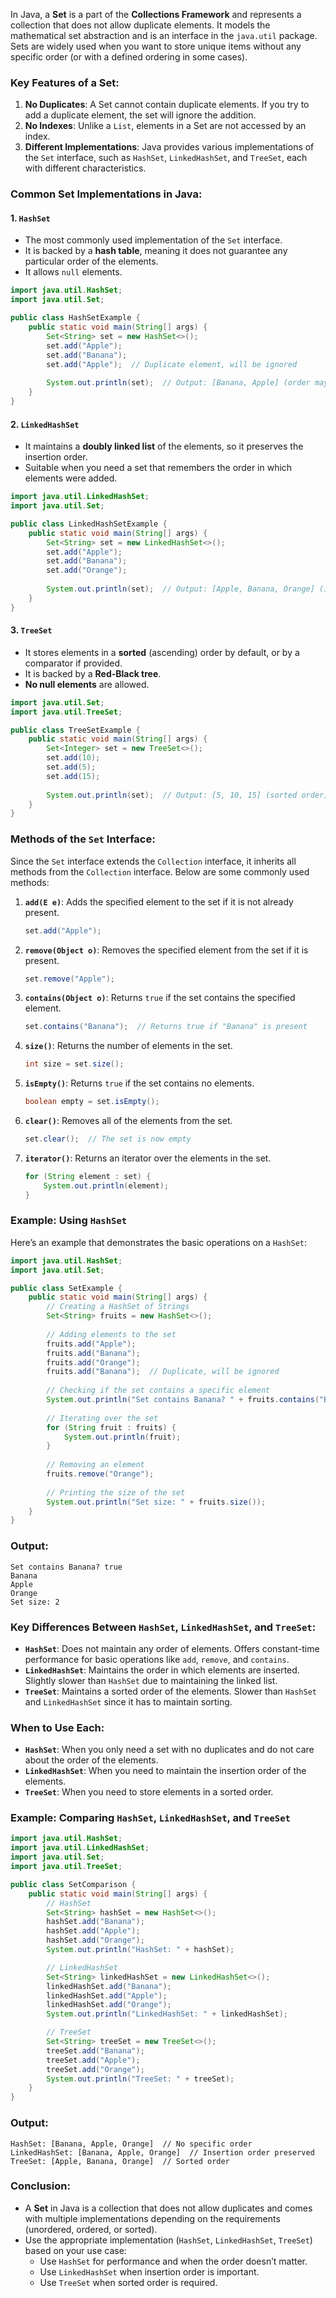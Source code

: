 In Java, a **Set** is a part of the **Collections Framework** and represents a collection that does not allow duplicate elements. It models the mathematical set abstraction and is an interface in the `java.util` package. Sets are widely used when you want to store unique items without any specific order (or with a defined ordering in some cases).

### Key Features of a Set:
1. **No Duplicates**: A Set cannot contain duplicate elements. If you try to add a duplicate element, the set will ignore the addition.
2. **No Indexes**: Unlike a `List`, elements in a Set are not accessed by an index.
3. **Different Implementations**: Java provides various implementations of the `Set` interface, such as `HashSet`, `LinkedHashSet`, and `TreeSet`, each with different characteristics.

### Common Set Implementations in Java:

#### 1. **`HashSet`**
- The most commonly used implementation of the `Set` interface.
- It is backed by a **hash table**, meaning it does not guarantee any particular order of the elements.
- It allows `null` elements.

```java
import java.util.HashSet;
import java.util.Set;

public class HashSetExample {
    public static void main(String[] args) {
        Set<String> set = new HashSet<>();
        set.add("Apple");
        set.add("Banana");
        set.add("Apple");  // Duplicate element, will be ignored
        
        System.out.println(set);  // Output: [Banana, Apple] (order may vary)
    }
}
```

#### 2. **`LinkedHashSet`**
- It maintains a **doubly linked list** of the elements, so it preserves the insertion order.
- Suitable when you need a set that remembers the order in which elements were added.

```java
import java.util.LinkedHashSet;
import java.util.Set;

public class LinkedHashSetExample {
    public static void main(String[] args) {
        Set<String> set = new LinkedHashSet<>();
        set.add("Apple");
        set.add("Banana");
        set.add("Orange");
        
        System.out.println(set);  // Output: [Apple, Banana, Orange] (insertion order)
    }
}
```

#### 3. **`TreeSet`**
- It stores elements in a **sorted** (ascending) order by default, or by a comparator if provided.
- It is backed by a **Red-Black tree**.
- **No null elements** are allowed.

```java
import java.util.Set;
import java.util.TreeSet;

public class TreeSetExample {
    public static void main(String[] args) {
        Set<Integer> set = new TreeSet<>();
        set.add(10);
        set.add(5);
        set.add(15);
        
        System.out.println(set);  // Output: [5, 10, 15] (sorted order)
    }
}
```

### Methods of the `Set` Interface:
Since the `Set` interface extends the `Collection` interface, it inherits all methods from the `Collection` interface. Below are some commonly used methods:

1. **`add(E e)`**: Adds the specified element to the set if it is not already present.
   ```java
   set.add("Apple");
   ```

2. **`remove(Object o)`**: Removes the specified element from the set if it is present.
   ```java
   set.remove("Apple");
   ```

3. **`contains(Object o)`**: Returns `true` if the set contains the specified element.
   ```java
   set.contains("Banana");  // Returns true if "Banana" is present
   ```

4. **`size()`**: Returns the number of elements in the set.
   ```java
   int size = set.size();
   ```

5. **`isEmpty()`**: Returns `true` if the set contains no elements.
   ```java
   boolean empty = set.isEmpty();
   ```

6. **`clear()`**: Removes all of the elements from the set.
   ```java
   set.clear();  // The set is now empty
   ```

7. **`iterator()`**: Returns an iterator over the elements in the set.
   ```java
   for (String element : set) {
       System.out.println(element);
   }
   ```

### Example: Using `HashSet`
Here’s an example that demonstrates the basic operations on a `HashSet`:

```java
import java.util.HashSet;
import java.util.Set;

public class SetExample {
    public static void main(String[] args) {
        // Creating a HashSet of Strings
        Set<String> fruits = new HashSet<>();
        
        // Adding elements to the set
        fruits.add("Apple");
        fruits.add("Banana");
        fruits.add("Orange");
        fruits.add("Banana");  // Duplicate, will be ignored
        
        // Checking if the set contains a specific element
        System.out.println("Set contains Banana? " + fruits.contains("Banana"));
        
        // Iterating over the set
        for (String fruit : fruits) {
            System.out.println(fruit);
        }
        
        // Removing an element
        fruits.remove("Orange");
        
        // Printing the size of the set
        System.out.println("Set size: " + fruits.size());
    }
}
```

### Output:
```
Set contains Banana? true
Banana
Apple
Orange
Set size: 2
```

### Key Differences Between `HashSet`, `LinkedHashSet`, and `TreeSet`:
- **`HashSet`**: Does not maintain any order of elements. Offers constant-time performance for basic operations like `add`, `remove`, and `contains`.
- **`LinkedHashSet`**: Maintains the order in which elements are inserted. Slightly slower than `HashSet` due to maintaining the linked list.
- **`TreeSet`**: Maintains a sorted order of the elements. Slower than `HashSet` and `LinkedHashSet` since it has to maintain sorting.

### When to Use Each:
- **`HashSet`**: When you only need a set with no duplicates and do not care about the order of the elements.
- **`LinkedHashSet`**: When you need to maintain the insertion order of the elements.
- **`TreeSet`**: When you need to store elements in a sorted order.

### Example: Comparing `HashSet`, `LinkedHashSet`, and `TreeSet`
```java
import java.util.HashSet;
import java.util.LinkedHashSet;
import java.util.Set;
import java.util.TreeSet;

public class SetComparison {
    public static void main(String[] args) {
        // HashSet
        Set<String> hashSet = new HashSet<>();
        hashSet.add("Banana");
        hashSet.add("Apple");
        hashSet.add("Orange");
        System.out.println("HashSet: " + hashSet);

        // LinkedHashSet
        Set<String> linkedHashSet = new LinkedHashSet<>();
        linkedHashSet.add("Banana");
        linkedHashSet.add("Apple");
        linkedHashSet.add("Orange");
        System.out.println("LinkedHashSet: " + linkedHashSet);

        // TreeSet
        Set<String> treeSet = new TreeSet<>();
        treeSet.add("Banana");
        treeSet.add("Apple");
        treeSet.add("Orange");
        System.out.println("TreeSet: " + treeSet);
    }
}
```

### Output:
```
HashSet: [Banana, Apple, Orange]  // No specific order
LinkedHashSet: [Banana, Apple, Orange]  // Insertion order preserved
TreeSet: [Apple, Banana, Orange]  // Sorted order
```

### Conclusion:
- A **Set** in Java is a collection that does not allow duplicates and comes with multiple implementations depending on the requirements (unordered, ordered, or sorted).
- Use the appropriate implementation (`HashSet`, `LinkedHashSet`, `TreeSet`) based on your use case:
    - Use `HashSet` for performance and when the order doesn’t matter.
    - Use `LinkedHashSet` when insertion order is important.
    - Use `TreeSet` when sorted order is required.

